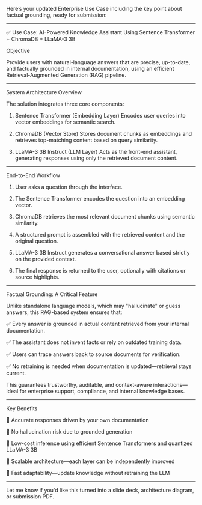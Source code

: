 Here’s your updated Enterprise Use Case including the key point about factual grounding, ready for submission:


---

✅ Use Case: AI-Powered Knowledge Assistant Using Sentence Transformer + ChromaDB + LLaMA-3 3B

Objective

Provide users with natural-language answers that are precise, up-to-date, and factually grounded in internal documentation, using an efficient Retrieval-Augmented Generation (RAG) pipeline.


---

System Architecture Overview

The solution integrates three core components:

1. Sentence Transformer (Embedding Layer)
Encodes user queries into vector embeddings for semantic search.


2. ChromaDB (Vector Store)
Stores document chunks as embeddings and retrieves top-matching content based on query similarity.


3. LLaMA-3 3B Instruct (LLM Layer)
Acts as the front-end assistant, generating responses using only the retrieved document content.




---

End-to-End Workflow

1. User asks a question through the interface.


2. The Sentence Transformer encodes the question into an embedding vector.


3. ChromaDB retrieves the most relevant document chunks using semantic similarity.


4. A structured prompt is assembled with the retrieved content and the original question.


5. LLaMA-3 3B Instruct generates a conversational answer based strictly on the provided context.


6. The final response is returned to the user, optionally with citations or source highlights.




---

Factual Grounding: A Critical Feature

Unlike standalone language models, which may "hallucinate" or guess answers, this RAG-based system ensures that:

✅ Every answer is grounded in actual content retrieved from your internal documentation.

✅ The assistant does not invent facts or rely on outdated training data.

✅ Users can trace answers back to source documents for verification.

✅ No retraining is needed when documentation is updated—retrieval stays current.


This guarantees trustworthy, auditable, and context-aware interactions—ideal for enterprise support, compliance, and internal knowledge bases.


---

Key Benefits

📌 Accurate responses driven by your own documentation

📌 No hallucination risk due to grounded generation

📌 Low-cost inference using efficient Sentence Transformers and quantized LLaMA-3 3B

📌 Scalable architecture—each layer can be independently improved

📌 Fast adaptability—update knowledge without retraining the LLM



---

Let me know if you'd like this turned into a slide deck, architecture diagram, or submission PDF.

